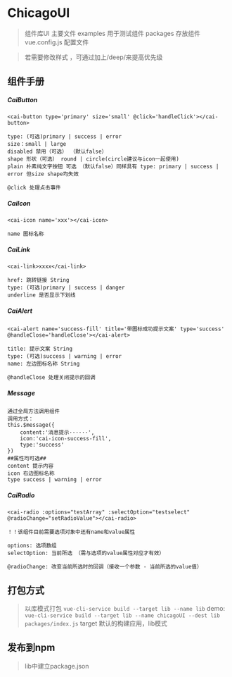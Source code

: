 # ChicagoUI
> 组件库UI
> 主要文件
>   examples 用于测试组件
>   packages 存放组件
>   vue.config.js 配置文件

> 若需要修改样式 ，可通过加上/deep/来提高优先级

## 组件手册
##### CaiButton
```
<cai-button type='primary' size='small' @click='handleClick'></cai-button>

type: (可选)primary | success | error
size：small | large
disabled 禁用（可选） （默认false）
shape 形状（可选） round | circle(circle建议与icon一起使用)
plain 朴素纯文字按钮 可选 （默认false）同样具有 type: primary | success | error 但size shape均失效

@click 处理点击事件
```

##### CaiIcon
```
<cai-icon name='xxx'></cai-icon>

name 图标名称
```

##### CaiLink
```
<cai-link>xxxx</cai-link>

href: 跳转链接 String
type: (可选)primary | success | danger
underline 是否显示下划线
```

##### CaiAlert
```
<cai-alert name='success-fill' title='带图标成功提示文案' type='success' @handleClose='handleClose'></cai-alert>

title: 提示文案 String
type: (可选)success | warning | error
name: 左边图标名称 String

@handleClose 处理关闭提示的回调
```

##### Message
```
通过全局方法调用组件
调用方式：
this.$message({
    content:'消息提示······',
    icon:'cai-icon-success-fill',
    type:'success'
})
##属性均可选##
content 提示内容
icon 右边图标名称
type success | warning | error
```

##### CaiRadio
```
<cai-radio :options="testArray" :selectOption="testselect" @radioChange="setRadioValue"></cai-radio>

！！该组件目前需要选项对象中还有name和value属性

options: 选项数组
selectOption: 当前所选 （需与选项的value属性对应才有效）

@radioChange: 改变当前所选时的回调（接收一个参数 - 当前所选的value值）
```

## 打包方式
> 以库模式打包  `vue-cli-service build --target lib --name lib`
> demo: `vue-cli-service build --target lib --name chicagoUI --dest lib packages/index.js`
> target 默认的构建应用，lib模式
## 发布到npm
> lib中建立package.json

